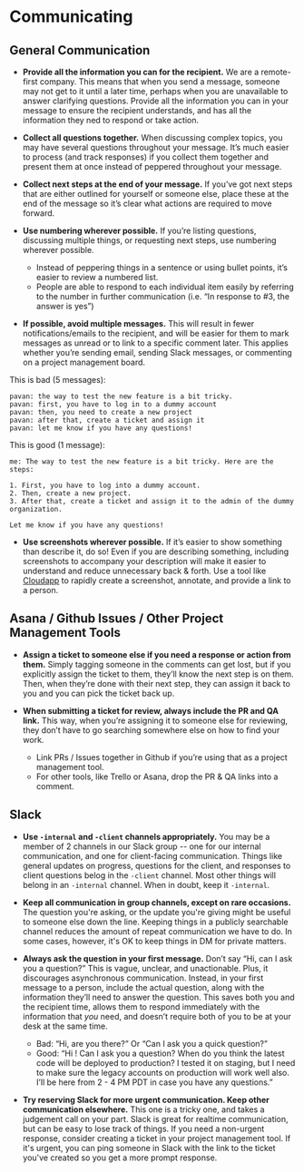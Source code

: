 # Communicating

## General Communication

- **Provide all the information you can for the recipient.** We are a remote-first company. This means that when you send a message, someone may not get to it until a later time, perhaps when you are unavailable to answer clarifying questions. Provide all the information you can in your message to ensure the recipient understands, and has all the information they ned to respond or take action.

- **Collect all questions together.** When discussing complex topics, you may have several questions throughout your message. It’s much easier to process (and track responses) if you collect them together and present them at once instead of peppered throughout your message.

- **Collect next steps at the end of your message.** If you’ve got next steps that are either outlined for yourself or someone else, place these at the end of the message so it’s clear what actions are required to move forward.

- **Use numbering wherever possible.** If you’re listing questions, discussing multiple things, or requesting next steps, use numbering wherever possible. 
	- Instead of peppering things in a sentence or using bullet points, it’s easier to review a numbered list. 
	- People are able to respond to each individual item easily by referring to the number in further communication (i.e. “In response to #3, the answer is yes”)

- **If possible, avoid multiple messages.** This will result in fewer notifications/emails to the recipient, and will be easier for them to mark messages as unread or to link to a specific comment later. This applies whether you’re sending email, sending Slack messages, or commenting on a project management board.

This is bad (5 messages):
```
pavan: the way to test the new feature is a bit tricky.
pavan: first, you have to log in to a dummy account
pavan: then, you need to create a new project
pavan: after that, create a ticket and assign it 
pavan: let me know if you have any questions!
```

This is good (1 message):
```
me: The way to test the new feature is a bit tricky. Here are the steps:

1. First, you have to log into a dummy account.
2. Then, create a new project.
3. After that, create a ticket and assign it to the admin of the dummy organization.

Let me know if you have any questions!
```

- **Use screenshots wherever possible.** If it’s easier to show something than describe it, do so! Even if you are describing something, including screenshots to accompany your description will make it easier to understand and reduce unnecessary back & forth. Use a tool like [Cloudapp](https://www.getcloudapp.com/) to rapidly create a screenshot, annotate, and provide a link to a person.

## Asana / Github Issues / Other Project Management Tools

- **Assign a ticket to someone else if you need a response or action from them.** Simply tagging someone in the comments can get lost, but if you explicitly assign the ticket to them, they’ll know the next step is on them. Then, when they’re done with their next step, they can assign it back to you and you can pick the ticket back up.

- **When submitting a ticket for review, always include the PR and QA link.** This way, when you’re assigning it to someone else for reviewing, they don’t have to go searching somewhere else on how to find your work. 
	- Link PRs / Issues together in Github if you’re using that as a project management tool. 
	- For other tools, like Trello or Asana, drop the PR & QA links into a comment.

## Slack

- **Use `-internal` and `-client` channels appropriately.** You may be a member of 2 channels in our Slack group -- one for our internal communication, and one for client-facing communication. Things like general updates on progress, questions for the client, and responses to client questions belog in the `-client` channel. Most other things will belong in an `-internal` channel. When in doubt, keep it `-internal`.

- **Keep all communication in group channels, except on rare occasions.** The question you're asking, or the update you're giving might be useful to someone else down the line. Keeping things in a publicly searchable channel reduces the amount of repeat communication we have to do. In some cases, however, it's OK to keep things in DM for private matters.

- **Always ask the question in your first message.** Don’t say “Hi, can I ask you a question?” This is vague, unclear, and unactionable. Plus, it discourages asynchronous communication. Instead, in your first message to a person, include the actual question, along with the information they’ll need to answer the question. This saves both you and the recipient time, allows them to respond immediately with the information that _you_ need, and doesn’t require both of you to be at your desk at the same time.
	- Bad: “Hi, are you there?” Or “Can I ask you a quick question?”
	- Good: “Hi <Person>! Can I ask you a question? When do you think the latest code will be deployed to production? I tested it on staging, but I need to make sure the legacy accounts on production will work well also. I’ll be here from 2 - 4 PM PDT in case you have any questions.”
  
- **Try reserving Slack for more urgent communication. Keep other communication elsewhere.** This one is a tricky one, and takes a judgement call on your part. Slack is great for realtime communication, but can be easy to lose track of things. If you need a non-urgent response, consider creating a ticket in your project management tool. If it's urgent, you can ping someone in Slack with the link to the ticket you've created so you get a more prompt response.
